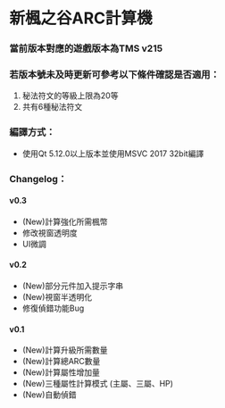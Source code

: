 # 新楓之谷ARC計算機

### 當前版本對應的遊戲版本為TMS v215

### 若版本號未及時更新可參考以下條件確認是否適用：

1. 秘法符文的等級上限為20等
2. 共有6種秘法符文

### 編譯方式：
- 使用Qt 5.12.0以上版本並使用MSVC 2017 32bit編譯

### Changelog：

#### v0.3
 - (New)計算強化所需楓幣
 - 修改視窗透明度
 - UI微調
 
#### v0.2
 - (New)部分元件加入提示字串
 - (New)視窗半透明化
 - 修復偵錯功能Bug
 
#### v0.1
 - (New)計算升級所需數量
 - (New)計算總ARC數量
 - (New)計算屬性增加量
 - (New)三種屬性計算模式 (主屬、三屬、HP)
 - (New)自動偵錯
